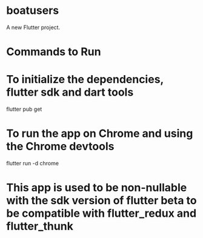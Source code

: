 # boatusers

A new Flutter project.

# Commands to Run

# To initialize the dependencies, flutter sdk and dart tools

flutter pub get

# To run the app on Chrome and using the Chrome devtools

flutter run -d chrome

# This app is used to be non-nullable with the sdk version of flutter beta to be compatible with flutter_redux and flutter_thunk
